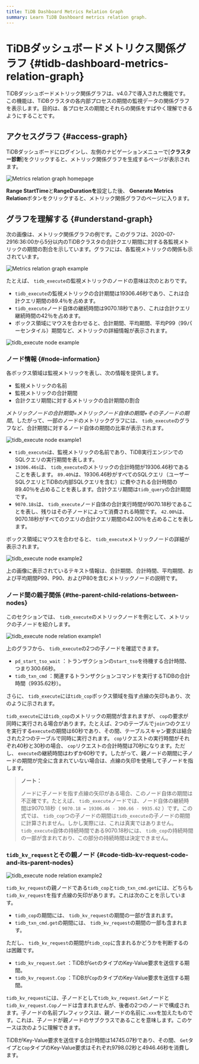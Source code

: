 ```yaml
---
title: TiDB Dashboard Metrics Relation Graph
summary: Learn TiDB Dashboard metrics relation graph.
---
```


# TiDBダッシュボードメトリクス関係グラフ {#tidb-dashboard-metrics-relation-graph}

TiDBダッシュボードメトリック関係グラフは、v4.0.7で導入された機能です。この機能は、TiDBクラスタの各内部プロセスの期間の監視データの関係グラフを表示します。目的は、各プロセスの期間とそれらの関係をすばやく理解できるようにすることです。

## アクセスグラフ {#access-graph}

TiDBダッシュボードにログインし、左側のナビゲーションメニューで[**クラスター診断**]をクリックすると、メトリック関係グラフを生成するページが表示されます。

![Metrics relation graph homepage](/media/dashboard/dashboard-metrics-relation-home.png)

**Range StartTime**と<strong>RangeDurationを</strong>設定した後、 <strong>Generate Metrics Relation</strong>ボタンをクリックすると、メトリック関係グラフのページに入ります。

## グラフを理解する {#understand-graph}

次の画像は、メトリック関係グラフの例です。このグラフは、2020-07-2916:36:00から5分以内のTiDBクラスタの合計クエリ期間に対する各監視メトリックの期間の割合を示しています。グラフには、各監視メトリックの関係も示されています。

![Metrics relation graph example](/media/dashboard/dashboard-metrics-relation-example.png)

たとえば、 `tidb_execute`の監視メトリックのノードの意味は次のとおりです。

-   `tidb_execute`の監視メトリックの合計期間は19306.46秒であり、これは合計クエリ期間の89.4％を占めます。
-   `tidb_execute`ノード自体の継続時間は9070.18秒であり、これは合計クエリ継続時間の42％を占めます。
-   ボックス領域にマウスを合わせると、合計期間、平均期間、平均P99（99パーセンタイル）期間など、メトリックの詳細情報が表示されます。

![tidb\_execute node example](/media/dashboard/dashboard-metrics-relation-node-example.png)

### ノード情報 {#node-information}

各ボックス領域は監視メトリックを表し、次の情報を提供します。

-   監視メトリックの名前
-   監視メトリックの合計期間
-   合計クエリ期間に対するメトリックの合計期間の割合

*メトリックノードの合計期間*=<em>メトリックノード自体</em><em>の期間+その子ノードの期間</em>。したがって、一部のノードのメトリックグラフには、 `tidb_execute`のグラフなど、合計期間に対するノード自体の期間の比率が表示されます。

![tidb\_execute node example1](/media/dashboard/dashboard-metrics-relation-node-example1.png)

-   `tidb_execute`は、監視メトリックの名前であり、TiDB実行エンジンでのSQLクエリの実行期間を表します。
-   `19306.46s`は、 `tidb_execute`のメトリックの合計時間が19306.46秒であることを表します。 `89.40%`は、19306.46秒がすべてのSQLクエリ（ユーザーSQLクエリとTiDBの内部SQLクエリを含む）に費やされる合計時間の89.40％を占めることを表します。合計クエリ期間は`tidb_query`の合計期間です。
-   `9070.18s`は、 `tidb_execute`ノード自体の合計実行時間が9070.18秒であることを表し、残りはその子ノードによって消費される時間です。 `42.00%`は、9070.18秒がすべてのクエリの合計クエリ期間の42.00％を占めることを表します。

ボックス領域にマウスを合わせると、 `tidb_execute`メトリックノードの詳細が表示されます。

![tidb\_execute node example2](/media/dashboard/dashboard-metrics-relation-node-example2.png)

上の画像に表示されているテキスト情報は、合計期間、合計時間、平均期間、および平均期間P99、P90、およびP80を含むメトリックノードの説明です。

### ノード間の親子関係 {#the-parent-child-relations-between-nodes}

このセクションでは、 `tidb_execute`のメトリックノードを例として、メトリックの子ノードを紹介します。

![tidb\_execute node relation example1](/media/dashboard/dashboard-metrics-relation-relation-example1.png)

上のグラフから、 `tidb_execute`の2つの子ノードを確認できます。

-   `pd_start_tso_wait` ：トランザクションの`start_tso`を待機する合計時間、つまり300.66秒。
-   `tidb_txn_cmd` ：関連するトランザクションコマンドを実行するTiDBの合計時間（9935.62秒）。

さらに、 `tidb_execute`には`tidb_cop`ボックス領域を指す点線の矢印もあり、次のように示されます。

`tidb_execute`には`tidb_cop`のメトリックの期間が含まれますが、 `cop`の要求が同時に実行される場合があります。たとえば、2つのテーブルで`join`つのクエリを実行する`execute`の期間は60秒であり、その間、テーブルスキャン要求は結合された2つのテーブルで同時に実行されます。 `cop`リクエストの実行時間がそれぞれ40秒と30秒の場合、 `cop`リクエストの合計時間は70秒になります。ただし、 `execute`の継続時間はわずか60秒です。したがって、親ノードの期間に子ノードの期間が完全に含まれていない場合は、点線の矢印を使用して子ノードを指します。

> **ノート：**
>
> ノードに子ノードを指す点線の矢印がある場合、このノード自体の期間は不正確です。たとえば、 `tidb_execute`ノードでは、ノード自体の継続時間は9070.18秒（ `9070.18 = 19306.46 - 300.66 - 9935.62` ）です。この式では、 `tidb_cop`つの子ノードの期間は`tidb_execute`の子ノードの期間に計算されません。しかし実際には、これは真実ではありません。 `tidb_execute`自体の持続時間である9070.18秒には、 `tidb_cop`の持続時間の一部が含まれており、この部分の持続時間は決定できません。

### <code>tidb_kv_request</code>とその親ノード {#code-tidb-kv-request-code-and-its-parent-nodes}

![tidb\_execute node relation example2](/media/dashboard/dashboard-metrics-relation-relation-example2.png)

`tidb_kv_request`の親ノードである`tidb_cop`と`tidb_txn_cmd.get`には、どちらも`tidb_kv_request`を指す点線の矢印があります。これは次のことを示しています。

-   `tidb_cop`の期間には、 `tidb_kv_request`の期間の一部が含まれます。
-   `tidb_txn_cmd.get`の期間には、 `tidb_kv_request`の期間の一部も含まれます。

ただし、 `tidb_kv_request`の期間が`tidb_cop`に含まれるかどうかを判断するのは困難です。

-   `tidb_kv_request.Get` ：TiDBが`Get`のタイプのKey-Value要求を送信する期間。
-   `tidb_kv_request.Cop` ：TiDBが`Cop`のタイプのKey-Value要求を送信する期間。

`tidb_kv_request`には、子ノードとして`tidb_kv_request.Get`ノードと`tidb_kv_request.Cop`ノードは含まれませんが、後者の2つのノードで構成されます。子ノードの名前プレフィックスは、親ノードの名前に`.xxx`を加えたものです。これは、子ノードが親ノードのサブクラスであることを意味します。このケースは次のように理解できます。

TiDBがKey-Value要求を送信する合計時間は14745.07秒であり、その間、 `Get`タイプと`Cop`タイプのKey-Value要求はそれぞれ9798.02秒と4946.46秒を消費します。
